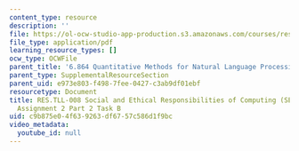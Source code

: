 ```yaml
---
content_type: resource
description: ''
file: https://ol-ocw-studio-app-production.s3.amazonaws.com/courses/res-tll-008-social-and-ethical-responsibilities-of-computing-serc-fall-2021/c9b875e04f639263df6757c586d1f9bc_MITRES-TLL008F21-6864pt2b.pdf
file_type: application/pdf
learning_resource_types: []
ocw_type: OCWFile
parent_title: '6.864 Quantitative Methods for Natural Language Processing '
parent_type: SupplementalResourceSection
parent_uid: e973e803-f498-7fee-0427-c3ab9df01ebf
resourcetype: Document
title: RES.TLL-008 Social and Ethical Responsibilities of Computing (SERC), 6.864
  Assignment 2 Part 2 Task B
uid: c9b875e0-4f63-9263-df67-57c586d1f9bc
video_metadata:
  youtube_id: null
---
```

